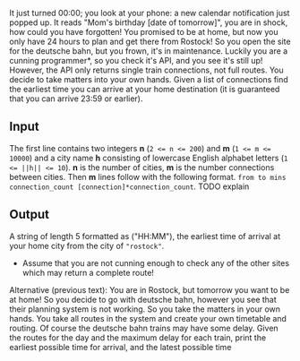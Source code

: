 It just turned 00:00; you look at your phone: a new calendar notification just popped up. It reads "Mom's birthday [date of tomorrow]", you are in shock, how could you have forgotten! You promised to be at home, but now you only have 24 hours to plan and get there from Rostock! So you open the site for the deutsche bahn, but you frown, it's in maintenance. Luckily you are a cunning programmer*, so you check it's API, and you see it's still up! However, the API only returns single train connections, not full routes. You decide to take matters into your own hands. Given a list of connections find the earliest time you can arrive at your home destination (it is guaranteed that you can arrive 23:59 or earlier).

## Input

The first line contains two integers __n__ (`2 <= n <= 200`) and __m__ (`1 <= m <= 10000`) and a city name __h__ consisting of lowercase English alphabet letters (`1 <= ||h|| <= 10`). __n__ is the number of cities, __m__ is the number connections between cities. Then __m__ lines follow with the following format. `from to mins connection_count [connection]*connection_count`. TODO explain

## Output

A string of length 5 formatted as ("HH:MM"), the earliest time of arrival at your home city from the city of `"rostock"`.


* Assume that you are not cunning enough to check any of the other sites which may return a complete route!

Alternative (previous text): You are in Rostock, but tomorrow you want to be at home! So you decide to go with deutsche bahn, however you see that their planning system is not working. So you take the matters in your own hands. You take all routes in the system and create your own timetable and routing. Of course the deutsche bahn trains may have some delay. Given the routes for the day and the maximum delay for each train, print the earliest possible time for arrival, and the latest possible time
